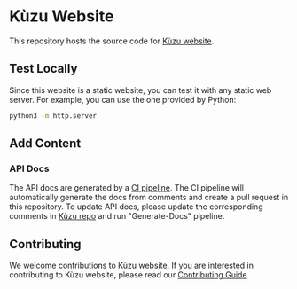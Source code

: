 # Kùzu Website

This repository hosts the source code for [Kùzu website](https://kuzudb.github.io).

## Test Locally
Since this website is a static website, you can test it with any static web server. For example, you can use the one provided by Python:

```bash
python3 -m http.server
```

## Add Content
### API Docs
The API docs are generated by a [CI pipeline](https://github.com/kuzudb/kuzu/actions/workflows/gen-docs.yml). The CI pipeline will automatically generate the docs from comments and create a pull request in this repository. To update API docs, please update the corresponding comments in [Kùzu repo](https://github.com/kuzudb/kuzu) and run "Generate-Docs" pipeline. 


## Contributing
We welcome contributions to Kùzu website. If you are interested in contributing to Kùzu website, please read our [Contributing Guide](CONTRIBUTING.md).
